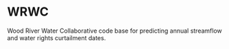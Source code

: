 # WRWC
Wood River Water Collaborative code base for predicting annual streamflow and water rights curtailment dates.
